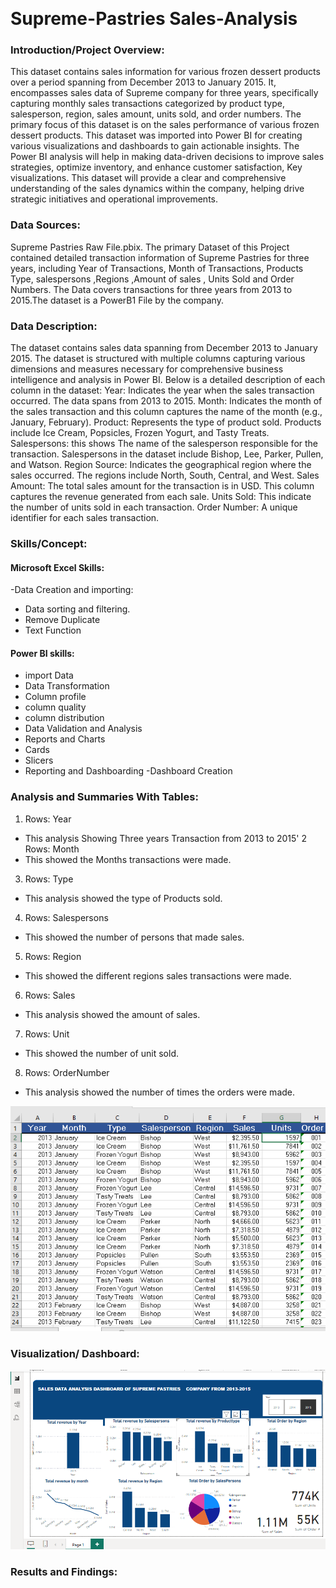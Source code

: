 
![]()
# Supreme-Pastries Sales-Analysis
### Introduction/Project Overview:
This dataset contains sales information for various frozen dessert products over a period spanning from December 2013 to January 2015. It, encompasses sales data of Supreme company for three years, specifically capturing monthly sales transactions categorized by product type, salesperson, region, sales amount, units sold, and order numbers. The primary focus of this dataset is on the sales performance of various frozen dessert products. This dataset was imported into Power BI for creating various visualizations and dashboards to gain actionable insights. The Power BI analysis will help in making data-driven decisions to improve sales strategies, optimize inventory, and enhance customer satisfaction, Key visualizations. This dataset will provide a clear and comprehensive understanding of the sales dynamics within the company, helping drive strategic initiatives and operational improvements.

### Data Sources:
Supreme Pastries Raw File.pbix. The primary  Dataset of this Project contained detailed transaction information of Supreme Pastries for three years, including Year of Transactions, Month of Transactions, Products Type, salespersons ,Regions ,Amount of sales , Units Sold and Order Numbers. The Data covers transactions for three years from 2013 to 2015.The dataset is a PowerB1 File by the company.

### Data Description:
The dataset contains sales data spanning from December 2013 to January 2015. The dataset is structured with multiple columns capturing various dimensions and measures necessary for comprehensive business intelligence and analysis in Power BI. Below is a detailed description of each column in the dataset: Year:  Indicates the year when the sales transaction occurred. The data spans from 2013 to 2015. Month:  Indicates the month of the sales transaction and this column captures the name of the month (e.g., January, February). Product: 
Represents the type of product sold. Products include Ice Cream, Popsicles, Frozen Yogurt, and Tasty Treats. Salespersons: this shows The name of the salesperson responsible for the transaction. Salespersons in the dataset include Bishop, Lee, Parker, Pullen, and Watson. Region Source: Indicates the geographical region where the sales occurred. The regions include North, South, Central, and West. Sales Amount:  The total sales amount for the transaction is in USD. This column captures the revenue generated from each sale. Units Sold: This indicate
the number of units sold in each transaction. Order Number: A unique identifier for each sales transaction.

### Skills/Concept:
#### Microsoft Excel Skills:
  -Data Creation and importing:
 - Data sorting and filtering.
 - Remove Duplicate
 - Text Function
#### Power BI skills:
-  import Data
-  Data Transformation
-  Column profile
-  column quality
-  column distribution
-  Data Validation and Analysis
-  Reports and Charts
- Cards
- Slicers
- Reporting and Dashboarding
-Dashboard Creation

### Analysis and Summaries With Tables:
1. Rows: Year
-  This analysis Showing Three years Transaction from 2013 to 2015'
2  Rows: Month
-  This showed the Months transactions were made.
3. Rows: Type
-  This analysis showed the type of Products sold.
4. Rows: Salespersons
-  This showed the number of persons that made sales.
5. Rows: Region
-  This showed the different regions sales transactions were made.
6. Rows: Sales
-  This analysis showed the amount of sales.
7. Rows: Unit
-  This showed the number of unit sold.
8. Rows: OrderNumber
-  This analysis showed the number of times the orders were made.

 ![](Data_set.PNG)
  
### Visualization/ Dashboard: 
![](Dash_board.PNG)

### Results and Findings:

 
 
  
  
  
  
  
  
 





